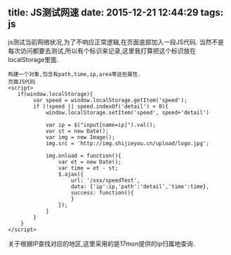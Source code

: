 title: JS测试网速
date: 2015-12-21 12:44:29
tags: js
---
js测试当前网络状况,为了不响应正常逻辑,在页面底部加入一段JS代码.
当然不是每次访问都要去测试,所以有个标识来记录,这里我打算把这个标识放在localStorage里面.
<!-- more -->
```
构建一个对象,包含有path,time,ip,area等这些属性.
页面JS代码
<script>
   if(window.localStorage){
        var speed = window.localStorage.getItem('speed');
        if (!speed || speed.indexOf('detail') < 0){
            window.localStorage.setItem('speed', speed+'detail')
    
            var ip = $("input[name=ip]").val();
            var st = new Date();
            var img = new Image();
            img.src = 'http://img.shijieyou.cn/upload/logo.jpg';
    
            img.onload = function(){
                var et = new Date();
                var time = et - st;
                $.ajax({
                    url: '/xxx/speedTest',
                    data: {'ip':ip,'path':'detail','time':time},
                    success: function(){
                    }
                });
            }
        }
    }
</script>
```
关于根据IP查找对应的地区,这里采用的是17mon提供的ip归属地查询.